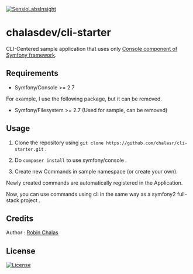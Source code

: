 [![SensioLabsInsight](https://insight.sensiolabs.com/projects/a1b5a249-e656-4a0f-af57-77f8f84f2e74/mini.png)](https://insight.sensiolabs.com/projects/a1b5a249-e656-4a0f-af57-77f8f84f2e74)

# chalasdev/cli-starter

CLI-Centered sample application that uses only [Console component of Symfony framework](https://github.com/symfony/console).

## Requirements

- Symfony/Console >= 2.7

For example, I use the following package, but it can be removed.

- Symfony/Filesystem >= 2.7 (Used for sample, can be removed)

## Usage

1. Clone the repository using `git clone https://github.com/chalasr/cli-starter.git` .

2. Do `composer install` to use symfony/console .

3. Create new Commands in sample namespace (or create your own).

Newly created commands are automatically registered in the Application.

Now, you can use commands using cli in the same way as a symfony2 full-stack project .

## Credits

Author : [Robin Chalas](https:/github.com/chalasr)

## License

[![License](http://img.shields.io/:license-gpl3-blue.svg)](http://www.gnu.org/licenses/gpl-3.0.html)

